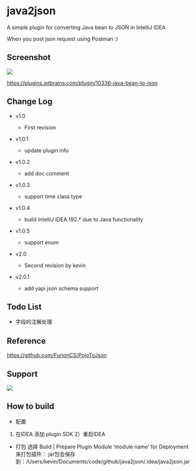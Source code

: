 # java2json

A simple plugin for converting Java bean to JSON in IntelliJ IDEA

When you post json request using Postman :)

## Screenshot

![](https://raw.githubusercontent.com/linsage/java2json/master/screenshot/java2json.gif)

https://plugins.jetbrains.com/plugin/10336-java-bean-to-json

## Change Log
- v1.0
    - First revision
- v1.0.1
    - update plugin info
- v1.0.2
    - add doc comment
- v1.0.3
    - support time class type
- v1.0.4
    - build IntelliJ IDEA 192.* due to Java functionality
- v1.0.5
    - support enum

- v2.0
    - Second revision by kevin
- v2.0.1    
    - add yapi json schema support
    
## Todo List
- 字段的注解处理

## Reference
https://github.com/FurionCS/PojoToJson

## Support
![](https://note-1256162930.picgz.myqcloud.com/zo1mm.jpg)

## How to build

- 配置
1) 在IDEA 添加 plugin SDK 
2）重启IDEA

- 打包
选择 Build | Prepare Plugin Module ‘module name’ for Deployment 来打包插件：
jar包会保存到：/Users/kevin/Documents/code/github/java2json/.idea/java2json.jar